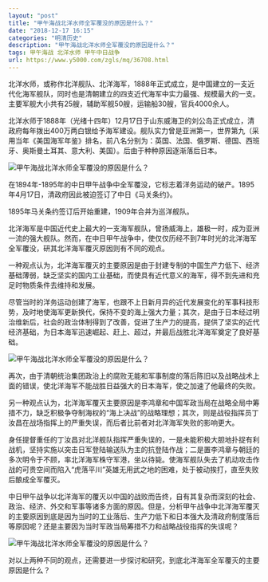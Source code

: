 ```yaml
---
layout: "post"
title: "甲午海战北洋水师全军覆没的原因是什么？"
date: "2018-12-17 16:15"
categories: "明清历史"
description: "甲午海战北洋水师全军覆没的原因是什么？"
tags: 甲午海战 北洋水师 甲午中日战争
url: https://www.y5000.com/zgls/mq/36708.html
---
```






北洋水师，或称作北洋舰队、北洋海军，1888年正式成立，是中国建立的一支近代化海军舰队，同时也是清朝建立的四支近代海军中实力最强、规模最大的一支。主要军舰大小共有25艘，辅助军舰50艘，运输船30艘，官兵4000余人。

北洋水师于1888年（光绪十四年）12月17日于山东威海卫的刘公岛正式成立，清政府每年拨出400万两白银给予海军建设。舰队实力曾是亚洲第一，世界第九（采用当年《美国海军年鉴》排名，前八名分别为：英国、法国、俄罗斯、德国、西班牙、奥斯曼土耳其、意大利、美国）。后由于种种原因逐渐落后日本。

![甲午海战北洋水师全军覆没的原因是什么？](https://img.y5000.com/uploads/allimg/181105/9122acc1215e7e6192306bd3cab73307.jpg)

在1894年-1895年的中日甲午战争中全军覆没，它标志着洋务运动的破产。1895年4月17日，清政府因此被迫签订了中日《马关条约》。

1895年马关条约签订后开始重建，1909年合并为巡洋舰队。

北洋海军是中国近代史上最大的一支海军舰队，曾扬威海上，雄极一时，成为亚洲一流的强大舰队。然而，在中日甲午战争中，使仅仅历经不到7年时光的北洋海军全军覆没，研其北洋海军覆灭原因则有不同的观点。

一种观点认为，北洋海军覆灭的主要原因是由于封建专制的中国生产力低下、经济基础薄弱，缺乏坚实的国内工业基础，而使具有近代意义的海军，得不到先进和充足时物质条件去维持和发展。

尽管当时的洋务运动创建了海军，也跟不上日新月异的近代发展变化的军事科技形势，及时地使海军更新换代，保持不变的海上强大力量；其次，是由于日本经过明治维新后，社会的政治体制得到了改善，促进了生产力的提高，提供了坚实的近代经济基础，为日本海军迅速崛起、赶上、超过，并最后战胜北洋海军奠定了良好基础。

![甲午海战北洋水师全军覆没的原因是什么？](https://img.y5000.com/uploads/allimg/181105/3a7f8e653e880fb1a9df0dbbca5389de.jpg)

再次，由于清朝统治集团政治上的腐败无能和军事制度的落后陈旧以及战略战术上面的错误，使北洋海军不能战胜日益强大的日本海军，使之加速了他最终的失败。

另一种观点认为，北洋海军覆灭主要原因是李鸿章和中国军政当局在战略全局中筹措不力，缺乏积极争夺制海权的“海上决战”的战略理想；其次，则是战役指挥员丁汝昌在战场指挥上的严重失误，而后者比前者对北洋海军失败的影响更大。

身任提督重任的丁汝昌对北洋舰队指挥严重失误的，一是未能积极大胆地扑捉有利战机，坚持实施以突击日军登陆输送队为主的抗登陆作战；二是置李鸿章与朝廷的多次明令于不顾，率北洋海军株守军港，坐以待毙。使海军舰队失去了机动攻击作战的可贵空间而陷入“虎落平川”英雄无用武之地的困难，处于被动挨打，直至失败后酿成全军覆灭。

中日甲午战争以北洋海军的覆灭以中国的战败而告终，自有其复杂而深刻的社会、政治、经济、外交和军事等诸多方面的原因。但是，分析甲午战争中北洋海军覆灭的主要原因到底是因为当时的工业落后、生产力低下和日本强大及清政府制度落后等原因呢？还是主要因为当时军政当局筹措不力和战略战役指挥的失误呢？

![甲午海战北洋水师全军覆没的原因是什么？](https://img.y5000.com/uploads/allimg/181105/da77aa90e5841c0dbb9887ceb145756f.jpg)

对以上两种不同的观点，还需要进一步探讨和研究，到底北洋海军全军覆灭的主要原因是什么？  

